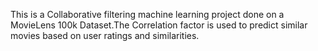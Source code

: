 This is a Collaborative filtering machine learning project done on a MovieLens 100k Dataset.The Correlation factor is used to predict similar movies based on user ratings and similarities. 
